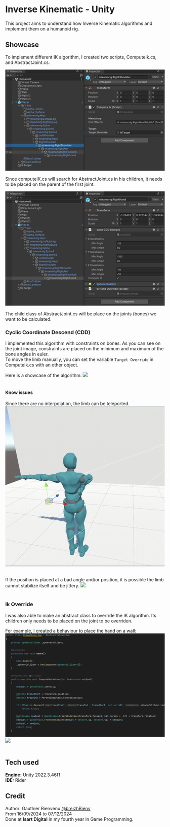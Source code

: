 
# Inverse Kinematic - Unity

This project aims to understand how Inverse Kinematic algorithms and implement them on a humanoid rig.


## Showcase

To implement different IK algorithm, I created two scripts, ComputeIk.cs, and AbstractJoint.cs.

![](ReadMeResources/ComputeIk.png)<br/>

Since computeIK.cs will search for AbstractJoint.cs in his children, it needs to be placed on the parent of the first joint.

![](ReadMeResources/Joint.png)<br/>

The child class of AbstractJoint.cs will be place on the joints (bones) we want to be calculated.


### Cyclic Coordinate Descend (CDD)

I implemented this algorithm with constraints on bones. As you can see on the joint image, constraints are placed on the minimum and maximum of the bone angles in euler.<br/>
To move the limb manually, you can set the variable ```Target Override``` in ComputeIk.cs with an other object.

Here is a showcase of the algorithm: 
![](ReadMeResources/ShowCaseCDD.gif)<br/> 


#### Know issues

Since there are no interpolation, the limb can be teleported.
![](ReadMeResources/Teleport.gif)<br/> 

If the position is placed at a bad angle and/or position, it is possible the limb cannot stabilize itself and be jittery.
![](ReadMeResources/Jittery.gif)<br/> 


### Ik Override

I was also able to make an abstract class to override the IK algorithm. Its children only needs to be placed on the joint to be overriden.

For example, I created a behaviour to place the hand on a wall:
![](ReadMeResources/IkOverride.png)<br/>
![](ReadMeResources/ShowcaseIkOverride.gif)<br/> 


## Tech used

**Engine:** Unity 2022.3.46f1 </br>
**IDE:** Rider


## Credit

Author: Gauthier Bienvenu [@breizhBienv](https://www.github.com/breizhBienv)</br>
From 16/09/2024 to 07/12/2024 </br>
Done at **Isart Digital** in my fourth year in Game Programming.